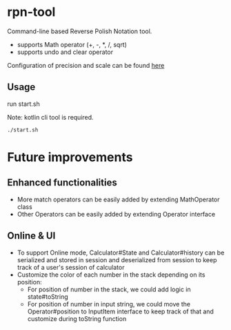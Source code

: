 # rpn-tool
Command-line based Reverse Polish Notation tool.

* supports Math operator (+, -, *, /, sqrt)
* supports undo and clear operator

Configuration of precision and scale can be found [here](https://github.com/masondoom/rpn-tool/blob/master/src/main/kotlin/com/masondoom/rpntool/core/utils/Constants.kt)

## Usage
run start.sh

Note: kotlin cli tool is required.
```
./start.sh
```





# Future improvements
## Enhanced functionalities
* More match operators can be easily added by extending MathOperator class
* Other Operators can be easily added by extending Operator interface

## Online & UI
* To support Online mode, Calculator#State and Calculator#history can be serialized and stored in session and deserialized from session to keep track of a user's session of calculator
* Customize the color of each number in the stack depending on its position:
  * For position of number in the stack, we could add logic in state#toString
  * For position of number in input string, we could move the Operator#position to InputItem interface to keep track of that and customize during toString function
  